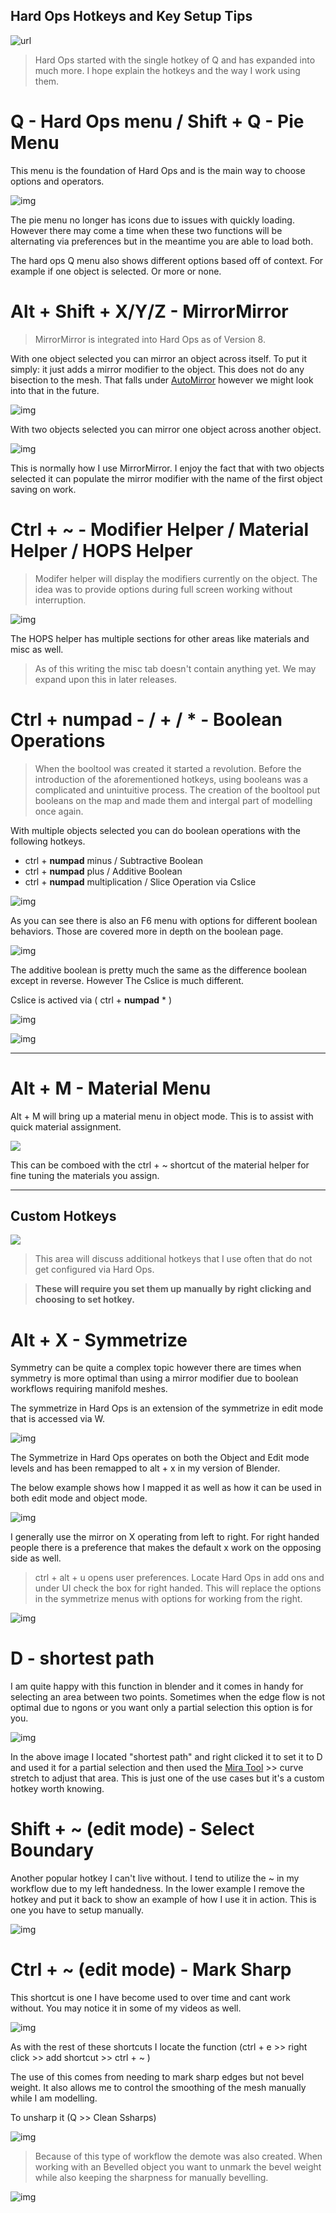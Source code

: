 ## Hard Ops Hotkeys and Key Setup Tips

![url](img\computer2.gif)

> Hard Ops started with the single hotkey of Q and has expanded into much more. I hope explain the hotkeys and the way I work using them.

# Q - Hard Ops menu / Shift + Q - Pie Menu

This menu is the foundation of Hard Ops and is the main way to choose options and operators.

![img](img\hotkey\h2.gif)

The pie menu no longer has icons due to issues with quickly loading. However there may come a time when these two functions will be alternating via preferences but in the meantime you are able to load both.

The hard ops Q menu also shows different options based off of context. For example if one object is selected. Or more or none.



# Alt + Shift + X/Y/Z - MirrorMirror

> MirrorMirror is integrated into Hard Ops as of Version 8.

With one object selected you can mirror an object across itself. To put it simply: it just adds a mirror modifier to the object. This does not do any bisection to the mesh. That falls under [AutoMirror](http://blenderaddonlist.blogspot.com/2014/07/addon-auto-mirror.html) however we might look into that in the future.

![img](img\hotkey\h3.gif)

With two objects selected you can mirror one object across another object.

![img](img\hotkey\h4.gif)

This is normally how I use MirrorMirror. I enjoy the fact that with two objects selected it can populate the mirror modifier with the name of the first object saving on work.

# Ctrl + ~ - Modifier Helper / Material Helper / HOPS Helper

> Modifer helper will display the modifiers currently on the object. The idea was to provide options during full screen working without interruption.

![img](img\hotkey\h5.gif)

The HOPS helper has multiple sections for other areas like materials and misc as well.

> As of this writing the misc tab doesn't contain anything yet. We may expand upon this in later releases.

# Ctrl + **numpad** - / + / * - Boolean Operations

> When the booltool was created it started a revolution. Before the introduction of the aforementioned hotkeys, using booleans was a complicated and unintuitive process. The creation of the booltool put booleans on the map and made them and intergal part of modelling once again.

With multiple objects selected you can do boolean operations with the following hotkeys.

- ctrl + **numpad** minus / Subtractive Boolean
- ctrl + **numpad** plus / Additive Boolean
- ctrl + **numpad** multiplication / Slice Operation via Cslice

![img](img\hotkey\h6.gif)

As you can see there is also an F6 menu with options for different boolean behaviors. Those are covered more in depth on the boolean page.

![img](img\hotkey\h7.gif)

The additive boolean is pretty much the same as the difference boolean except in reverse. However The Cslice is much different.

Cslice is actived via ( ctrl + **numpad** * )

![img](img\hotkey\h9.gif)

![img](img\hotkey\h8.gif)
___

# Alt + M - Material Menu

Alt + M will bring up a material menu in object mode. This is to assist with quick material assignment.

![](img/hotkey\h16.gif)

This can be comboed with the ctrl + ~ shortcut of the material helper for fine tuning the materials you assign.

___

## Custom Hotkeys

![](img\stuffed.gif)

> This area will discuss additional hotkeys that I use often that do not get configured via Hard Ops.

> **These will require you set them up manually by right clicking and choosing to set hotkey.**

# Alt + X - Symmetrize

Symmetry can be quite a complex topic however there are times when symmetry is more optimal than using a mirror modifier due to boolean workflows requiring manifold meshes.

The symmetrize in Hard Ops is an extension of the symmetrize in edit mode that is accessed via W.

![img](img\hotkey\h13.gif)

The Symmetrize in Hard Ops operates on both the Object and Edit mode levels and has been remapped to alt + x in my version of Blender.

The below example shows how I mapped it as well as how it can be used in both edit mode and object mode.

![img](img\hotkey\h14.gif)

I generally use the mirror on X operating from left to right. For right handed people there is a preference that makes the default x work on the opposing side as well.

> ctrl + alt + u opens user preferences. Locate Hard Ops in add ons and under UI check the box for right handed. This will replace the options in the symmetrize menus with options for working from the right.

![img](img\hotkey\h15.gif)



# D - shortest path

I am quite happy with this function in blender and it comes in handy for selecting an area between two points. Sometimes when the edge flow is not optimal due to ngons or you want only a partial selection this option is for you.

 ![img](img\hotkey\h1.gif)

 In the above image I located "shortest path" and right clicked it to set it to D and used it for a partial selection and then used the [Mira Tool](http://blenderartists.org/forum/showthread.php?366107-MiraTools) >> curve stretch to adjust that area. This is just one of the use cases but it's a custom hotkey worth knowing.

# Shift + ~ (edit mode) - Select Boundary

Another popular hotkey I can't live without. I tend to utilize the ~ in my workflow due to my left handedness. In the lower example I remove the hotkey and put it back to show an example of how I use it in action. This is one you have to setup manually.

![img](img\hotkey\h17.gif)


# Ctrl + ~ (edit mode) - Mark Sharp

This shortcut is one I have become used to over time and cant work without. You may notice it in some of my videos as well.

![img](img\hotkey\h10.gif)

As with the rest of these shortcuts I locate the function (ctrl + e >> right click >> add shortcut >> ctrl + ~ )

The use of this comes from needing to mark sharp edges but not bevel weight. It also allows me to control the smoothing of the mesh manually while I am modelling.

To unsharp it (Q >> Clean Ssharps)

![img](img\hotkey\h11.gif)

> Because of this type of workflow the demote was also created. When working with an Bevelled object you want to unmark the bevel weight while also keeping the sharpness for manually bevelling.

![img](img\hotkey\h12.gif)
